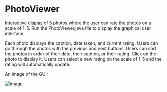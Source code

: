 # PhotoViewer
Interactive display of 5 photos where the user can rate the photos on a scale of 1-5.
Run the PhotoViewer.java file to display the graphical user interface.

Each photo displays the caption, date taken, and current rating. 
Users can go through the photos with the previous and next buttons. 
Users can sort the photos in order of their date, their caption, or their rating. 
Click on the photo to display it. 
Users can select a new rating on the scale of 1-5 and the rating will automatically update. 

An image of the GUI: 

![image](https://user-images.githubusercontent.com/59905019/113930027-c33bf900-97be-11eb-987d-95bc247e685c.png)
